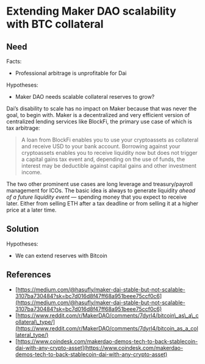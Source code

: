 # Extending Maker DAO scalability with BTC collateral

## Need

Facts:

* Professional arbitrage is unprofitable for Dai

Hypotheses:

* Maker DAO needs scalable collateral reserves to grow?

Dai’s disability to scale has no impact on Maker because that was never the goal, to begin with. Maker is a decentralized and very efficient version of centralized lending services like BlockFi, the primary use case of which is tax arbitrage:

> A loan from BlockFi enables you to use your cryptoassets as collateral and receive USD to your bank account. Borrowing against your cryptoassets enables you to receive liquidity now but does not trigger a capital gains tax event and, depending on the use of funds, the interest may be deductible against capital gains and other investment income.

The two other prominent use cases are long leverage and treasury/payroll management for ICOs. The basic idea is always to generate liquidity _ahead of a future liquidity event_ — spending money that you expect to receive later. Either from selling ETH after a tax deadline or from selling it at a higher price at a later time.

## Solution

Hypotheses:

* We can extend reserves with Bitcoin 

## References

* [https://medium.com/@hasufly/maker-dai-stable-but-not-scalable-3107ba730484?sk=bc7d016d8f47ff68a951beee75ccf0c6](https://medium.com/@hasufly/maker-dai-stable-but-not-scalable-3107ba730484?sk=bc7d016d8f47ff68a951beee75ccf0c6)
* [https://www.reddit.com/r/MakerDAO/comments/7dyrl4/bitcoin\_as\_a\_collateral\_type/](https://www.reddit.com/r/MakerDAO/comments/7dyrl4/bitcoin_as_a_collateral_type/)
* [https://www.coindesk.com/makerdao-demos-tech-to-back-stablecoin-dai-with-any-crypto-asset](https://www.coindesk.com/makerdao-demos-tech-to-back-stablecoin-dai-with-any-crypto-asset)

